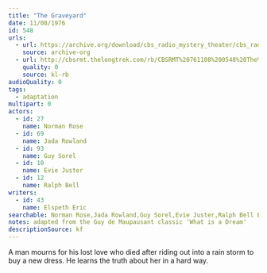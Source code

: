 ```yaml
---
title: "The Graveyard"
date: 11/08/1976
id: 548
urls: 
  - url: https://archive.org/download/cbs_radio_mystery_theater/cbs_radio_mystery_theater-0501-0550.zip/cbs_radio_mystery_theater-0501-0550%2Fcbsrmt_0548_the_graveyard.mp3
    source: archive-org
  - url: http://cbsrmt.thelongtrek.com/rb/CBSRMT%20761108%200548%20The%20Graveyard_wbbm_rb.mp3
    quality: 0
    source: kl-rb
audioQuality: 0
tags: 
  - adaptation
multipart: 0
actors:  
  - id: 27
    name: Norman Rose  
  - id: 69
    name: Jada Rowland  
  - id: 93
    name: Guy Sorel  
  - id: 10
    name: Evie Juster  
  - id: 12
    name: Ralph Bell
writers:  
  - id: 43
    name: Elspeth Eric
searchable: Norman Rose,Jada Rowland,Guy Sorel,Evie Juster,Ralph Bell Elspeth Eric
notes: adapted from the Guy de Maupausant classic 'What is a Dream'
descriptionSource: kf
---
```

A man mourns for his lost love who died after riding out into a rain storm to buy a new dress. He learns the truth about her in a hard way.